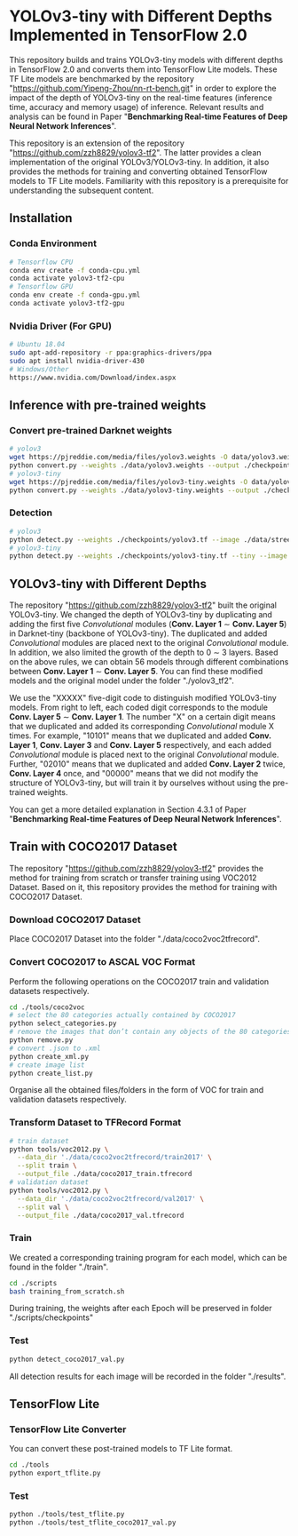 # YOLOv3-tiny with Different Depths Implemented in TensorFlow 2.0
This repository builds and trains YOLOv3-tiny models with different depths in TensorFlow 2.0 and converts them into TensorFlow Lite models. These TF Lite models are benchmarked by the repository "https://github.com/Yipeng-Zhou/nn-rt-bench.git" in order to explore the impact of the depth of YOLOv3-tiny on the real-time features (inference time, accuracy and memory usage) of inference. Relevant results and  analysis can be found in Paper "__Benchmarking Real-time Features of Deep Neural Network Inferences__".

This repository is an extension of the repository "https://github.com/zzh8829/yolov3-tf2". The latter provides a clean implementation of the original YOLOv3/YOLOv3-tiny. In addition, it also provides the methods for training and converting obtained TensorFlow models to TF Lite models. Familiarity with this repository is a prerequisite for understanding the subsequent content.
<br/>

## Installation
###  Conda Environment
```bash
# Tensorflow CPU
conda env create -f conda-cpu.yml
conda activate yolov3-tf2-cpu
# Tensorflow GPU
conda env create -f conda-gpu.yml
conda activate yolov3-tf2-gpu
```

###  Nvidia Driver (For GPU)
```bash
# Ubuntu 18.04
sudo apt-add-repository -r ppa:graphics-drivers/ppa
sudo apt install nvidia-driver-430
# Windows/Other
https://www.nvidia.com/Download/index.aspx
```
## Inference with pre-trained weights
### Convert pre-trained Darknet weights
```bash
# yolov3
wget https://pjreddie.com/media/files/yolov3.weights -O data/yolov3.weights
python convert.py --weights ./data/yolov3.weights --output ./checkpoints/yolov3.tf
# yolov3-tiny
wget https://pjreddie.com/media/files/yolov3-tiny.weights -O data/yolov3-tiny.weights
python convert.py --weights ./data/yolov3-tiny.weights --output ./checkpoints/yolov3-tiny.tf --tiny
```

### Detection
```bash
# yolov3
python detect.py --weights ./checkpoints/yolov3.tf --image ./data/street.jpg
# yolov3-tiny
python detect.py --weights ./checkpoints/yolov3-tiny.tf --tiny --image ./data/street.jpg
```
## YOLOv3-tiny with Different Depths
The repository "https://github.com/zzh8829/yolov3-tf2" built the original YOLOv3-tiny. We changed the depth of YOLOv3-tiny by duplicating and adding the first five _Convolutional_ modules (__Conv. Layer 1__ ∼ __Conv. Layer 5__) in Darknet-tiny (backbone of YOLOv3-tiny). The duplicated and added _Convolutional_ modules are placed next to the original _Convolutional_ module. In addition, we also limited the growth of the depth to 0 ∼ 3 layers. Based on the above rules, we can obtain 56 models through different combinations between __Conv. Layer 1__ ∼ __Conv. Layer 5__. You can find these modified models and the original model under the folder "./yolov3_tf2".

We use the "XXXXX" five-digit code to distinguish modified YOLOv3-tiny models. From right to left, each coded digit corresponds to the module __Conv. Layer 5__ ∼ __Conv. Layer 1__. The number "X" on a certain digit means that we duplicated and added its corresponding _Convolutional_ module X times. For example, "10101" means that we duplicated and added __Conv. Layer 1__, __Conv. Layer 3__ and __Conv. Layer 5__ respectively, and each added _Convolutional_ module is placed next to the original _Convolutional_ module.  Further, "02010" means that we duplicated and added __Conv. Layer 2__ twice, __Conv. Layer 4__ once, and "00000" means that we did not modify the structure of YOLOv3-tiny, but will train it by ourselves without using the pre-trained weights.

You can get a more detailed explanation in Section 4.3.1 of Paper "__Benchmarking Real-time Features of Deep Neural Network Inferences__".
<br/>

## Train with COCO2017 Dataset
The repository "https://github.com/zzh8829/yolov3-tf2" provides the method for training from scratch or transfer training using VOC2012 Dataset. Based on it, this repository provides the method for training with COCO2017 Dataset.

### Download COCO2017 Dataset
Place COCO2017 Dataset into the folder "./data/coco2voc2tfrecord".

### Convert COCO2017 to ASCAL VOC Format 
Perform the following operations on the COCO2017 train and validation datasets respectively.
```bash
cd ./tools/coco2voc
# select the 80 categories actually contained by COCO2017
python select_categories.py
# remove the images that don’t contain any objects of the 80 categories
python remove.py
# convert .json to .xml
python create_xml.py
# create image list
python create_list.py
```
Organise all the obtained files/folders in the form of VOC for train and validation datasets respectively.

### Transform Dataset to TFRecord Format
```bash
# train dataset
python tools/voc2012.py \
  --data_dir './data/coco2voc2tfrecord/train2017' \
  --split train \
  --output_file ./data/coco2017_train.tfrecord
# validation dataset
python tools/voc2012.py \
  --data_dir './data/coco2voc2tfrecord/val2017' \
  --split val \
  --output_file ./data/coco2017_val.tfrecord
```

### Train
We created a corresponding training program for each model, which can be found in the folder "./train". 

```bash
cd ./scripts
bash training_from_scratch.sh
```
During training, the weights after each Epoch will be preserved in folder "./scripts/checkpoints"

### Test
```bash
python detect_coco2017_val.py
```
All detection results for each image will be recorded in the folder "./results".
<br/>

## TensorFlow Lite
### TensorFlow Lite Converter
You can convert these post-trained models to TF Lite format.
```bash
cd ./tools
python export_tflite.py
```

### Test
```bash
python ./tools/test_tflite.py
python ./tools/test_tflite_coco2017_val.py
```